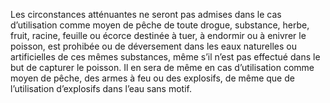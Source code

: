 Les circonstances atténuantes ne seront pas admises dans le cas d’utilisation comme moyen de pêche de toute drogue, substance, herbe, fruit, racine, feuille ou écorce destinée à tuer, à endormir ou à enivrer le poisson, est prohibée ou de déversement dans les eaux naturelles ou artificielles de ces mêmes substances, même s’il n’est pas effectué dans le but de capturer le poisson. Il en sera de même en cas d’utilisation comme moyen de pêche, des armes à feu ou des explosifs, de même que de l’utilisation d’explosifs dans l’eau sans motif.
